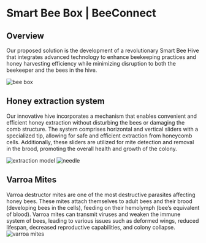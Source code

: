 # Smart Bee Box | BeeConnect
## Overview

Our proposed solution is the development of a revolutionary Smart Bee Hive that integrates
advanced technology to enhance beekeeping practices and honey harvesting efficiency while
minimizing disruption to both the beekeeper and the bees in the hive.

![bee box](https://github.com/Agasthii/Spark-Project-BeeConnect/assets/125986011/be16ebd3-3eb5-4a9d-b64f-65c64b0de038)

## Honey extraction system
Our innovative hive incorporates a mechanism that enables
convenient and efficient honey extraction without disturbing the bees or damaging the comb
structure. The system comprises horizontal and vertical sliders with a specialized tip, allowing
for safe and efficient extraction from honeycomb cells. Additionally, these sliders are utilized
for mite detection and removal in the brood, promoting the overall health and growth of the
colony.

![extraction model](https://github.com/Agasthii/Spark-Project-BeeConnect/assets/125986011/dcc8283a-38d8-4210-8b74-200f09fd4d0f)
![needle](https://github.com/Agasthii/Spark-Project-BeeConnect/assets/125986011/c4bf4da2-e85f-4ef3-a445-2380bdb2dea7)

## Varroa Mites
Varroa destructor mites are one of the most destructive parasites affecting honey bees. These
mites attach themselves to adult bees and their brood (developing bees in the cells), feeding
on their hemolymph (bee’s equivalent of blood). Varroa mites can transmit viruses and
weaken the immune system of bees, leading to various issues such as deformed wings, reduced
lifespan, decreased reproductive capabilities, and colony collapse.
![varroa mites](https://github.com/Agasthii/Spark-Project-BeeConnect/assets/125986011/57118337-2e8c-4174-9b5e-7a52b176db6e)
